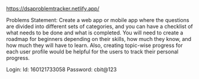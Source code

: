 https://dsaproblemtracker.netlify.app/

Problems Statement:
Create a web app or mobile app where the questions are divided into different sets of categories, and you can have a checklist of what needs to be done and what is completed. You will need to create a roadmap for beginners depending on their skills, how much they know, and how much they will have to learn. Also, creating topic-wise progress for each user profile would be helpful for the users to track their personal progress. 

Login:
Id: 160121733058
Password: cbit@123



